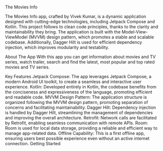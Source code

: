 The Movies Info

The Movies Info app, crafted by Vivek Kumar, is a dynamic application designed with cutting-edge technologies, including Jetpack Compose and Kotlin. This project follows to clean code principles, thanks to the clarity and maintainability they bring. The application is built with the Model-View-ViewModel (MVVM) design pattern, which promotes a stable and scalable codebase. Additionally, Dagger Hilt is used for efficient dependency injection, which improves modularity and testability.

About The App
With this app you can get information about movies and TV series, watch trailer, search and find the latest, most popular and top rated movies and TV series.

Key Features
Jetpack Compose: The app leverages Jetpack Compose, a modern Android UI toolkit, to create a seamless and interactive user experience.
Kotlin: Developed entirely in Kotlin, the codebase benefits from the conciseness and expressiveness of the language, promoting efficient and readable code.
MVVM Design Pattern: The application structure is organized following the MVVM design pattern, promoting separation of concerns and facilitating maintainability.
Dagger Hilt: Dependency injection is handled by Dagger Hilt, streamlining the management of dependencies and improving the overall architecture.
Retrofit: Network calls are facilitated by Retrofit, enabling seamless communication with remote APIs.
Room: Room is used for local data storage, providing a reliable and efficient way to manage app-related data.
Offline Capability: This is a first offline app, ensuring users best possible experience even without an active internet connection.
Getting Started
